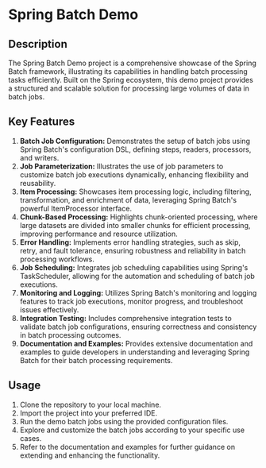 # Spring Batch Demo

## Description
The Spring Batch Demo project is a comprehensive showcase of the Spring Batch framework, illustrating its capabilities in handling batch processing tasks efficiently. Built on the Spring ecosystem, this demo project provides a structured and scalable solution for processing large volumes of data in batch jobs.

## Key Features
1. **Batch Job Configuration:** Demonstrates the setup of batch jobs using Spring Batch's configuration DSL, defining steps, readers, processors, and writers.
2. **Job Parameterization:** Illustrates the use of job parameters to customize batch job executions dynamically, enhancing flexibility and reusability.
3. **Item Processing:** Showcases item processing logic, including filtering, transformation, and enrichment of data, leveraging Spring Batch's powerful ItemProcessor interface.
4. **Chunk-Based Processing:** Highlights chunk-oriented processing, where large datasets are divided into smaller chunks for efficient processing, improving performance and resource utilization.
5. **Error Handling:** Implements error handling strategies, such as skip, retry, and fault tolerance, ensuring robustness and reliability in batch processing workflows.
6. **Job Scheduling:** Integrates job scheduling capabilities using Spring's TaskScheduler, allowing for the automation and scheduling of batch job executions.
7. **Monitoring and Logging:** Utilizes Spring Batch's monitoring and logging features to track job executions, monitor progress, and troubleshoot issues effectively.
8. **Integration Testing:** Includes comprehensive integration tests to validate batch job configurations, ensuring correctness and consistency in batch processing outcomes.
9. **Documentation and Examples:** Provides extensive documentation and examples to guide developers in understanding and leveraging Spring Batch for their batch processing requirements.

## Usage
1. Clone the repository to your local machine.
2. Import the project into your preferred IDE.
3. Run the demo batch jobs using the provided configuration files.
4. Explore and customize the batch jobs according to your specific use cases.
5. Refer to the documentation and examples for further guidance on extending and enhancing the functionality.

